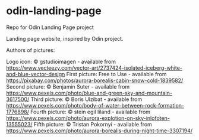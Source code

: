 # odin-landing-page
Repo for Odin Landing Page project

Landing page website, inspired by Odin project.

Authors of pictures:

Logo icon: © gstudioimagen - available from https://www.vecteezy.com/vector-art/2737424-isolated-iceberg-white-and-blue-vector-design
First picture: Free to Use - available from https://pixabay.com/photos/aurora-borealis-cabin-snow-cold-1839582/
Second picture: © Benjamin Suter - available from https://www.pexels.com/photo/blue-and-green-sky-and-mountain-3617500/
Third picture: © Boris Ulzibat - available from https://www.pexels.com/photo/body-of-water-between-rock-formation-1776898/
Fourth picture: © stein egil liland - available from https://www.pexels.com/photo/aurora-explotion-on-sky-inlofoten-13555023/
Fifth picture: © Tristan Pokornyi - available from https://www.pexels.com/photo/aurora-borealis-during-night-time-3307194/

